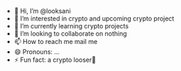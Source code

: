 - 👋 Hi, I’m @looksani
- 👀 I’m interested in crypto and upcoming crypto project
- 🌱 I’m currently learning crypto projects
- 💞️ I’m looking to collaborate on nothing
- 📫 How to reach me mail me
- 😄 Pronouns: ...
- ⚡ Fun fact: a crypto looser🤣

<!---
looksani/looksani is a ✨ special ✨ repository because its `README.md` (this file) appears on your GitHub profile.
You can click the Preview link to take a look at your changes.
--->
